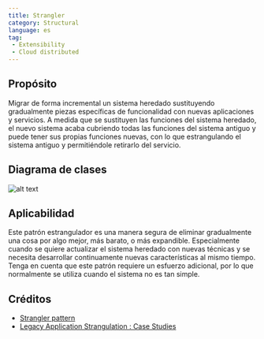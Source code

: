 ```yaml
---
title: Strangler
category: Structural
language: es
tag:
 - Extensibility
 - Cloud distributed
---
```


## Propósito

Migrar de forma incremental un sistema heredado sustituyendo gradualmente piezas específicas de funcionalidad
con nuevas aplicaciones y servicios. A medida que se sustituyen las funciones del sistema heredado, el nuevo
sistema acaba cubriendo todas las funciones del sistema antiguo y puede tener sus propias funciones nuevas, con lo que
estrangulando el sistema antiguo y permitiéndole retirarlo del servicio.

## Diagrama de clases

![alt text](./etc/strangler.png "Strangler")

## Aplicabilidad

Este patrón estrangulador es una manera segura de eliminar gradualmente una cosa por algo mejor, más barato, o
más expandible. Especialmente cuando se quiere actualizar el sistema heredado con nuevas técnicas y se necesita
desarrollar continuamente nuevas características al mismo tiempo. Tenga en cuenta que este patrón requiere un esfuerzo
adicional,
por lo que normalmente se utiliza cuando el sistema no es tan simple.

## Créditos

* [Strangler pattern](https://docs.microsoft.com/en-us/azure/architecture/patterns/strangler)
* [Legacy Application Strangulation : Case Studies](https://paulhammant.com/2013/07/14/legacy-application-strangulation-case-studies/)
